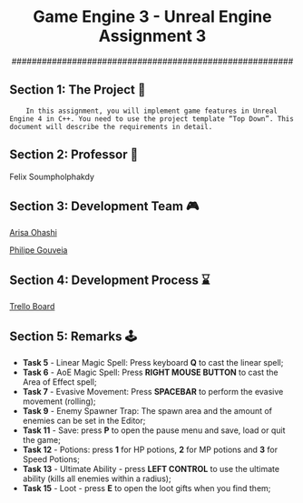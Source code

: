<h1 align="center"> Game Engine 3 - Unreal Engine Assignment 3 </h1>

<p align="center"> ######################################################## </p>

## Section 1: The Project :floppy_disk: 

        In this assignment, you will implement game features in Unreal Engine 4 in C++. You need to use the project template “Top Down”. This document will describe the requirements in detail.

## Section 2: Professor :robot: 

Felix Soumpholphakdy

## Section 3: Development Team :video_game: 

[Arisa Ohashi](https://github.com/VanillaSpace)

[Philipe Gouveia](https://github.com/philipe-go)

## Section 4: Development Process :hourglass: 

[Trello Board](https://trello.com/b/joPnxdkP)

## Section 5: Remarks :joystick: 

- **Task 5** - Linear Magic Spell: Press keyboard **Q** to cast the linear spell;
- **Task 6** - AoE Magic Spell: Press **RIGHT MOUSE BUTTON** to cast the Area of Effect spell;
- **Task 7** - Evasive Movement: Press **SPACEBAR** to perform the evasive movement (rolling);
- **Task 9** - Enemy Spawner Trap: The spawn area and the amount of enemies can be set in the Editor;
- **Task 11** - Save: press **P** to open the pause menu and save, load or quit the game;
- **Task 12** - Potions: press **1** for HP potions, **2** for MP potions and **3** for Speed Potions;
- **Task 13** - Ultimate Ability - press **LEFT CONTROL** to use the ultimate ability (kills all enemies within a radius);
- **Task 15** - Loot - press **E** to open the loot gifts when you find them;